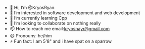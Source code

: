 - 👋 Hi, I’m @KryosRyan
- 👀 I’m interested in software development and web development
- 🌱 I’m currently learning Cpp
- 💞️ I’m looking to collaborate on nothing really
- 📫 How to reach me email:kryosnayr@gmail.com
- 😄 Pronouns: he/him
- ⚡ Fun fact: I am 5'8" and i have spat on a sparrow

<!---
KryosRyan/KryosRyan is a ✨ special ✨ repository because its `README.md` (this file) appears on your GitHub profile.
You can click the Preview link to take a look at your changes.
--->
